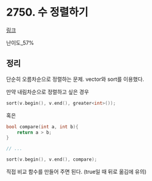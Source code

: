 # 2750. 수 정렬하기

[링크](https://www.acmicpc.net/problem/2750)

난이도\_57%

## 정리

단순히 오름차순으로 정렬하는 문제.
vector와 sort를 이용했다.

만약 내림차순으로 정렬하고 싶은 경우

```cpp
sort(v.begin(), v.end(), greater<int>());
```

혹은

```cpp
bool compare(int a, int b){
    return a > b;
}

// ...

sort(v.begin(), v.end(), compare);
```

직접 비교 함수를 만들어 주면 된다. (true일 때 뒤로 옮김에 유의)
